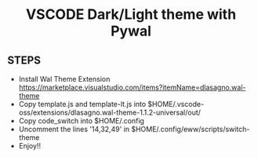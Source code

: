 <h1 align="center">VSCODE Dark/Light theme with Pywal</h1>

<h2>STEPS</h2>

* Install Wal Theme Extension https://marketplace.visualstudio.com/items?itemName=dlasagno.wal-theme
* Copy template.js and template-lt.js into $HOME/.vscode-oss/extensions/dlasagno.wal-theme-1.1.2-universal/out/
* Copy code_switch into $HOME/.config
* Uncomment the lines '14,32,49' in $HOME/.config/eww/scripts/switch-theme
* Enjoy!!
